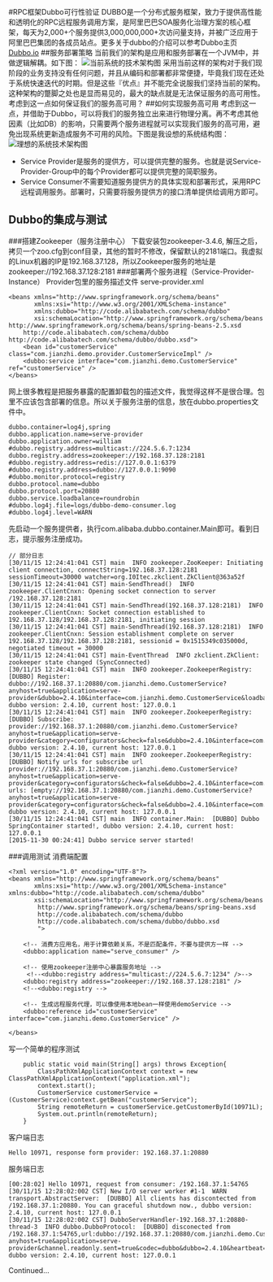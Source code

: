 #RPC框架Dubbo可行性验证
DUBBO是一个分布式服务框架，致力于提供高性能和透明化的RPC远程服务调用方案，是阿里巴巴SOA服务化治理方案的核心框架，每天为2,000+个服务提供3,000,000,000+次访问量支持，并被广泛应用于阿里巴巴集团的各成员站点。更多关于dubbo的介绍可以参考Dubbo主页[Dubbo.io](http://dubbo.io/)
##服务部署策略
当前我们的架构是应用和服务部署在一个JVM中，并做逻辑解耦。如下图：
![当前系统的技术架构图](http://7xlj4k.com1.z0.glb.clouddn.com/system-arch-1.png "当前系统架构图")
采用当前这样的架构对于我们现阶段的业务支持没有任何问题，并且从编码和部署都非常便捷，毕竟我们现在还处于系统快速迭代的时期。但是这些『优点』并不能完全说服我们坚持当前的架构。这种架构的蹩脚之处也是显而易见的，最大的缺点就是无法保证服务的高可用性。考虑到这一点如何保证我们的服务高可用？
##如何实现服务高可用
考虑到这一点，并借助于Dubbo，可以将我们的服务独立出来进行物理分离。再不考虑其他因素（比如DB）的影响，只需要两个服务进程就可以实现我们服务的高可用，避免出现系统更新造成服务不可用的风险。下图是我设想的系统结构图：
![理想的系统技术架构图](http://7xlj4k.com1.z0.glb.clouddn.com/system-arch-2.png "理想的系统架构图")
* Service Provider是服务的提供方，可以提供完整的服务。也就是说Service-Provider-Group中的每个Provider都可以提供完整的简职服务。
* Service Consumer不需要知道服务提供方的具体实现和部署形式，采用RPC远程调用服务。部署时，只需要将服务提供方的接口清单提供给调用方即可。

## Dubbo的集成与测试
###搭建Zookeeper（服务注册中心）
下载安装包zookeeper-3.4.6, 解压之后，拷贝一个zoo.cfg到conf目录，其他的暂时不修改，保留默认的2181端口。我虚拟的Linux机器的IP是192.168.37.128，所以Zookeeper服务的地址是zookeeper://192.168.37.128:2181
###部署两个服务进程（Service-Provider-Instance）
Provider包里的服务描述文件 serve-provider.xml
````
<beans xmlns="http://www.springframework.org/schema/beans"
       xmlns:xsi="http://www.w3.org/2001/XMLSchema-instance"
       xmlns:dubbo="http://code.alibabatech.com/schema/dubbo"
       xsi:schemaLocation="http://www.springframework.org/schema/beans http://www.springframework.org/schema/beans/spring-beans-2.5.xsd
	http://code.alibabatech.com/schema/dubbo http://code.alibabatech.com/schema/dubbo/dubbo.xsd">
    <bean id="customerService" class="com.jianzhi.demo.provider.CustomerServiceImpl" />
    <dubbo:service interface="com.jianzhi.demo.CustomerService" ref="customerService" />
</beans>
````
网上很多教程是把服务暴露的配置卸载包的描述文件，我觉得这样不是很合理。包里不应该包含部署的信息。所以关于服务注册的信息，放在dubbo.properties文件中。
````
dubbo.container=log4j,spring
dubbo.application.name=serve-provider
dubbo.application.owner=william
#dubbo.registry.address=multicast://224.5.6.7:1234
dubbo.registry.address=zookeeper://192.168.37.128:2181
#dubbo.registry.address=redis://127.0.0.1:6379
#dubbo.registry.address=dubbo://127.0.0.1:9090
#dubbo.monitor.protocol=registry
dubbo.protocol.name=dubbo
dubbo.protocol.port=20880
dubbo.service.loadbalance=roundrobin
#dubbo.log4j.file=logs/dubbo-demo-consumer.log
#dubbo.log4j.level=WARN
````
先启动一个服务提供者，执行com.alibaba.dubbo.container.Main即可。看到日志，提示服务注册成功。
````
// 部分日志
[30/11/15 12:24:41:041 CST] main  INFO zookeeper.ZooKeeper: Initiating client connection, connectString=192.168.37.128:2181 sessionTimeout=30000 watcher=org.I0Itec.zkclient.ZkClient@363a52f
[30/11/15 12:24:41:041 CST] main-SendThread()  INFO zookeeper.ClientCnxn: Opening socket connection to server /192.168.37.128:2181
[30/11/15 12:24:41:041 CST] main-SendThread(192.168.37.128:2181)  INFO zookeeper.ClientCnxn: Socket connection established to 192.168.37.128/192.168.37.128:2181, initiating session
[30/11/15 12:24:41:041 CST] main-SendThread(192.168.37.128:2181)  INFO zookeeper.ClientCnxn: Session establishment complete on server 192.168.37.128/192.168.37.128:2181, sessionid = 0x1515349c035000d, negotiated timeout = 30000
[30/11/15 12:24:41:041 CST] main-EventThread  INFO zkclient.ZkClient: zookeeper state changed (SyncConnected)
[30/11/15 12:24:41:041 CST] main  INFO zookeeper.ZookeeperRegistry:  [DUBBO] Register: dubbo://192.168.37.1:20880/com.jianzhi.demo.CustomerService?anyhost=true&application=serve-provider&dubbo=2.4.10&interface=com.jianzhi.demo.CustomerService&loadbalance=roundrobin&methods=getCustomerById&owner=william&pid=1325&side=provider&timestamp=1448814280809, dubbo version: 2.4.10, current host: 127.0.0.1
[30/11/15 12:24:41:041 CST] main  INFO zookeeper.ZookeeperRegistry:  [DUBBO] Subscribe: provider://192.168.37.1:20880/com.jianzhi.demo.CustomerService?anyhost=true&application=serve-provider&category=configurators&check=false&dubbo=2.4.10&interface=com.jianzhi.demo.CustomerService&loadbalance=roundrobin&methods=getCustomerById&owner=william&pid=1325&side=provider&timestamp=1448814280809, dubbo version: 2.4.10, current host: 127.0.0.1
[30/11/15 12:24:41:041 CST] main  INFO zookeeper.ZookeeperRegistry:  [DUBBO] Notify urls for subscribe url provider://192.168.37.1:20880/com.jianzhi.demo.CustomerService?anyhost=true&application=serve-provider&category=configurators&check=false&dubbo=2.4.10&interface=com.jianzhi.demo.CustomerService&loadbalance=roundrobin&methods=getCustomerById&owner=william&pid=1325&side=provider&timestamp=1448814280809, urls: [empty://192.168.37.1:20880/com.jianzhi.demo.CustomerService?anyhost=true&application=serve-provider&category=configurators&check=false&dubbo=2.4.10&interface=com.jianzhi.demo.CustomerService&loadbalance=roundrobin&methods=getCustomerById&owner=william&pid=1325&side=provider&timestamp=1448814280809], dubbo version: 2.4.10, current host: 127.0.0.1
[30/11/15 12:24:41:041 CST] main  INFO container.Main:  [DUBBO] Dubbo SpringContainer started!, dubbo version: 2.4.10, current host: 127.0.0.1
[2015-11-30 00:24:41] Dubbo service server started!
````

###调用测试
消费端配置
````
<?xml version="1.0" encoding="UTF-8"?>
<beans xmlns="http://www.springframework.org/schema/beans"
       xmlns:xsi="http://www.w3.org/2001/XMLSchema-instance" xmlns:dubbo="http://code.alibabatech.com/schema/dubbo"
       xsi:schemaLocation="http://www.springframework.org/schema/beans
        http://www.springframework.org/schema/beans/spring-beans.xsd
        http://code.alibabatech.com/schema/dubbo
        http://code.alibabatech.com/schema/dubbo/dubbo.xsd
        ">

    <!-- 消费方应用名，用于计算依赖关系，不是匹配条件，不要与提供方一样 -->
    <dubbo:application name="serve_consumer" />

    <!-- 使用zookeeper注册中心暴露服务地址 -->
     <!--<dubbo:registry address="multicast://224.5.6.7:1234" />-->
    <dubbo:registry address="zookeeper://192.168.37.128:2181" />
    <!--<dubbo:registry -->

    <!-- 生成远程服务代理，可以像使用本地bean一样使用demoService -->
    <dubbo:reference id="customerService" interface="com.jianzhi.demo.CustomerService" />

</beans>
````
写一个简单的程序测试
````
    public static void main(String[] args) throws Exception{
        ClassPathXmlApplicationContext context = new ClassPathXmlApplicationContext("application.xml");
        context.start();
        CustomerService customerService = (CustomerService)context.getBean("customerService");
        String remoteReturn = customerService.getCustomerById(10971L);
        System.out.println(remoteReturn);
    }
````

客户端日志
````
Hello 10971, response form provider: 192.168.37.1:20880
````

服务端日志
````
[00:28:02] Hello 10971, request from consumer: /192.168.37.1:54765
[30/11/15 12:28:02:002 CST] New I/O server worker #1-1  WARN transport.AbstractServer:  [DUBBO] All clients has discontected from /192.168.37.1:20880. You can graceful shutdown now., dubbo version: 2.4.10, current host: 127.0.0.1
[30/11/15 12:28:02:002 CST] DubboServerHandler-192.168.37.1:20880-thread-3  INFO dubbo.DubboProtocol:  [DUBBO] disconected from /192.168.37.1:54765,url:dubbo://192.168.37.1:20880/com.jianzhi.demo.CustomerService?anyhost=true&application=serve-provider&channel.readonly.sent=true&codec=dubbo&dubbo=2.4.10&heartbeat=60000&interface=com.jianzhi.demo.CustomerService&loadbalance=roundrobin&methods=getCustomerById&owner=william&pid=1325&side=provider&timestamp=1448814280809, dubbo version: 2.4.10, current host: 127.0.0.1
````

Continued...
